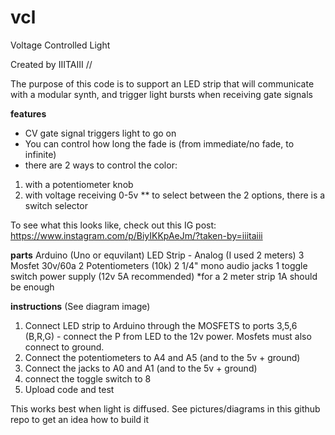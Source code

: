 # vcl
Voltage Controlled Light

Created by IIITAIII // 

The purpose of this code is to support an LED strip that will communicate with a modular synth, and trigger light bursts when receiving gate signals

**features** 
* CV gate signal triggers light to go on
* You can control how long the fade is (from immediate/no fade, to infinite)
* there are 2 ways to control the color:
1. with a potentiometer knob
2. with voltage receiving 0-5v
** to select between the 2 options, there is a switch selector

To see what this looks like, check out this IG post: https://www.instagram.com/p/BiyIKKpAeJm/?taken-by=iiitaiii

**parts**
Arduino (Uno or equvilant)
LED Strip - Analog (I used 2 meters)
3 Mosfet 30v/60a
2 Potentiometers (10k)
2 1/4" mono audio jacks
1 toggle switch
power supply (12v 5A recommended) *for a 2 meter strip 1A should be enough

**instructions** (See diagram image)
1. Connect LED strip to Arduino through the MOSFETS to ports 3,5,6 (B,R,G) - connect the P from LED to the 12v power. Mosfets must also connect to ground.
2. Connect the potentiometers to A4 and A5 (and to the 5v + ground)
3. Connect the jacks to A0 and A1 (and to the 5v + ground)
4. connect the toggle switch to 8
5. Upload code and test

This works best when light is diffused. See pictures/diagrams in this github repo to get an idea how to build it
